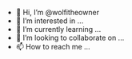 - 👋 Hi, I’m @wolfitheowner
- 👀 I’m interested in ...
- 🌱 I’m currently learning ...
- 💞️ I’m looking to collaborate on ...
- 📫 How to reach me ...

<!---
wolfitheowner/wolfitheowner is a ✨ special ✨ repository because its `README.md` (this file) appears on your GitHub profile.
You can click the Preview link to take a look at your changes.
--->
